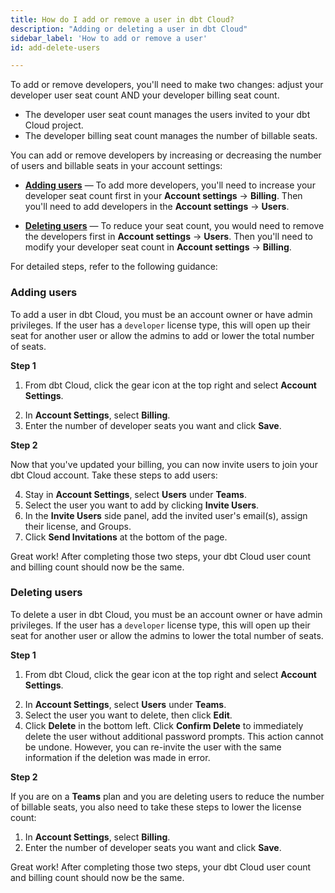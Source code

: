 ```yaml
---
title: How do I add or remove a user in dbt Cloud?
description: "Adding or deleting a user in dbt Cloud"
sidebar_label: 'How to add or remove a user'
id: add-delete-users

---
```


To add or remove developers, you'll need to make two changes: adjust your developer user seat count AND your developer billing seat count. 

- The developer user seat count manages the users invited to your dbt Cloud project. 
- The developer billing seat count manages the number of billable seats. 

You can add or remove developers by increasing or decreasing the number of users and billable seats in your account settings:

- [**Adding users**](#adding-users) &mdash; To add more developers, you'll need to  increase your developer seat count first in your **Account settings** -> **Billing**. Then you'll need to add developers in the **Account settings** -> **Users**.

- [**Deleting users**](#deleting-users) &mdash; To reduce your seat count, you would need to remove the developers first in **Account settings** -> **Users**. Then you'll need to modify your developer seat count in **Account settings** -> **Billing**.

For detailed steps, refer to the following guidance:

### Adding users

To add a user in dbt Cloud, you must be an account owner or have admin privileges. If the user has a `developer` license type, this will open up their seat for another user or allow the admins to add or lower the total number of seats. 

**Step 1**

1. From dbt Cloud, click the gear icon at the top right and select **Account Settings**.

<Lightbox src="/img/docs/dbt-cloud/Navigate To Account Settings.png" width="100%" title="Navigate to account settings" />

2. In **Account Settings**, select **Billing**. 
3. Enter the number of developer seats you want and click **Save**.

<Lightbox src="/img/docs/dbt-cloud/faq-account-settings-billing.jpg" width="100%" title="Navigate to account settings -> Billing to modify billing seat count" />

**Step 2**

Now that you've updated your billing, you can now invite users to join your dbt Cloud account. Take these steps to add users:

4. Stay in **Account Settings**, select **Users** under **Teams**.
5. Select the user you want to add by clicking **Invite Users**.
6. In the **Invite Users** side panel, add the invited user's email(s), assign their license, and Groups. 
7. Click **Send Invitations** at the bottom of the page. 

<Lightbox src="/img/docs/dbt-cloud/faq-account-settings-users.jpg" width="100%" title="Navigate to account settings -> Billing to modify dbt Cloud users" />

Great work! After completing those two steps, your dbt Cloud user count and billing count should now be the same.

### Deleting users

To delete a user in dbt Cloud, you must be an account owner or have admin privileges. If the user has a `developer` license type, this will open up their seat for another user or allow the admins to lower the total number of seats. 

**Step 1**

1. From dbt Cloud, click the gear icon at the top right and select **Account Settings**.

<Lightbox src="/img/docs/dbt-cloud/Navigate To Account Settings.png" width="85%" title="Navigate to account settings" />

2. In **Account Settings**, select **Users** under **Teams**.
3. Select the user you want to delete, then click **Edit**. 
4. Click **Delete** in the bottom left. Click **Confirm Delete** to immediately delete the user without additional password prompts. This action cannot be undone. However, you can re-invite the user with the same information if the deletion was made in error. 

<Lightbox src="/img/docs/dbt-cloud/delete_user_20221023.gif" width="85%" title="Deleting a user" />

**Step 2**

If you are on a **Teams** plan and you are deleting users to reduce the number of billable seats, you also need to take these steps to lower the license count:
1. In **Account Settings**, select **Billing**. 
2. Enter the number of developer seats you want and click **Save**.

<Lightbox src="/img/docs/dbt-cloud/change-developer-seats.png" width="85%" title="Developer seats" />

Great work! After completing those two steps, your dbt Cloud user count and billing count should now be the same.
